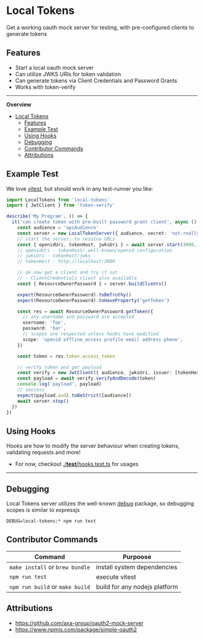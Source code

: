 # Local Tokens

Get a working oauth mock server for testing, with pre-configured clients to generate tokens

## Features
- Start a local oauth mock server
- Can utilize JWKS URIs for token validation
- Can generate tokens via Client Credentials and Password Grants
- Works with token-verify

---

**Overview**
- [Local Tokens](#local-tokens)
  - [Features](#features)
  - [Example Test](#example-test)
  - [Using Hooks](#using-hooks)
  - [Debugging](#debugging)
  - [Contributor Commands](#contributor-commands)
  - [Attributions](#attributions)


## Example Test

We love [vitest](https://www.npmjs.com/package/vitest), but should work in any test-runner you like:

```typescript
import LocalTokens from 'local-tokens'
import { JwtClient } from 'token-verify'

describe('My Program', () => {
  it('can create token with pre-built password grant client', async () => {
    const audience = 'apiAudience'
    const server = new LocalTokenServer({ audience, secret: 'not-really-a-secret' })
    // start the server, to resolve URLs
    const { openidUri, tokenHost, jwksUri } = await server.start(3000, 'localhost')
    // openidUri - tokenHost/.well-known/openid-configuration
    // jwksUri - tokenHost/jwks
    // tokenHost - http://localhost:3000

    // ok now get a client and try it out
    // - ClientCredentials client also available
    const { ResourceOwnerPassword } = server.buildClients()

    expect(ResourceOwnerPassword).toBeTruthy()
    expect(ResourceOwnerPassword).toHaveProperty('getToken')

    const res = await ResourceOwnerPassword.getToken({
      // any username and password are accepted
      username: 'foo',
      password: 'bar',
      // scopes are respected unless hooks have modified
      scope: 'openid offline_access profile email address phone',
    })

    const token = res.token.access_token

    // verify token and get payload
    const verify = new JwtClient({ audience, jwksUri, issuer: [tokenHost] })
    const payload = await verify.verifyAndDecode(token)
    console.log('payload', payload)
    // success
    expect(payload.aud).toBeStrict([audience])
    await server.stop()
  })
})
```

## Using Hooks

Hooks are how to modify the server behaviour when creating tokens, validating requests and more!

- For now, checkout [./__test__/hooks.test.ts](./__test__/hooks.test.ts) for usages

---

## Debugging

Local Tokens server utilizes the well-known [debug](https://www.npmjs.com/package/debug) package, so debugging scopes is similar to expressjs

`DEBUG=local-tokens:* npm run test`

## Contributor Commands


| Command                         | Purpoose                      |
|---------------------------------|-------------------------------|
| `make install` or `brew bundle` | install system dependencies   |
| `npm run test`                  | execute vitest                |
| `npm run build` or `make build` | build for any nodejs platform |


## Attributions
- https://github.com/axa-group/oauth2-mock-server
- https://www.npmjs.com/package/simple-oauth2